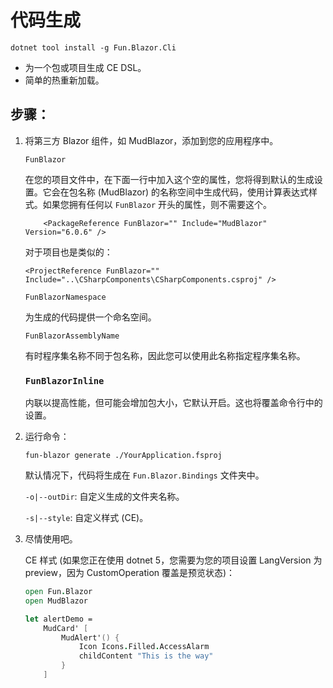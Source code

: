 # 代码生成

```
dotnet tool install -g Fun.Blazor.Cli
```

- 为一个包或项目生成 CE DSL。
- 简单的热重新加载。

## 步骤：

1. 将第三方 Blazor 组件，如 MudBlazor，添加到您的应用程序中。

    `FunBlazor`
    
    在您的项目文件中，在下面一行中加入这个空的属性，您将得到默认的生成设置。它会在包名称 (MudBlazor) 的名称空间中生成代码，使用计算表达式样式。如果您拥有任何以 `FunBlazor` 开头的属性，则不需要这个。

    ```
        <PackageReference FunBlazor="" Include="MudBlazor" Version="6.0.6" />
    ```

    对于项目也是类似的：

    ```
    <ProjectReference FunBlazor="" Include="..\CSharpComponents\CSharpComponents.csproj" />
    ```
    
    `FunBlazorNamespace`
    
    为生成的代码提供一个命名空间。

    `FunBlazorAssemblyName`
    
    有时程序集名称不同于包名称，因此您可以使用此名称指定程序集名称。

    ### `FunBlazorInline`
    
    内联以提高性能，但可能会增加包大小，它默认开启。这也将覆盖命令行中的设置。

2. 运行命令：

    ```
    fun-blazor generate ./YourApplication.fsproj
    ```

    默认情况下，代码将生成在 `Fun.Blazor.Bindings` 文件夹中。

    `-o|--outDir`: 自定义生成的文件夹名称。

    `-s|--style`: 自定义样式 (CE)。


3. 尽情使用吧。

    CE 样式 (如果您正在使用 dotnet 5，您需要为您的项目设置 LangVersion 为 preview，因为 CustomOperation 覆盖是预览状态)：

    ```fsharp
    open Fun.Blazor
    open MudBlazor

    let alertDemo =
        MudCard' [
            MudAlert'() {
                Icon Icons.Filled.AccessAlarm
                childContent "This is the way"
            }
        ]
    ```